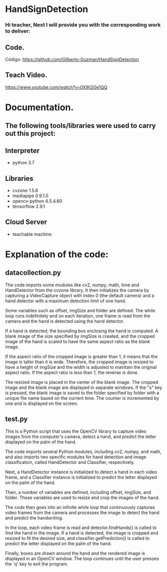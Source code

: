 # HandSignDetection
### Hi teacher, Next I will provide you with the corresponding work to deliver:

## Code.

Código: https://github.com/Gilberto-Guzman/HandSignDetection

## Teach Video.

https://www.youtube.com/watch?v=0X9li2Ge1QQ

# Documentation.

## The following tools/libraries were used to carry out this project:

## Interpreter
- python 3.7

## Libraries
- cvzone 1.5.6
- mediapipe 0.9.1.0
- opencv-python 4.5.4.60
- tensorflow 2.9.1

## Cloud Server
- teachable machine

# Explanation of the code:

## datacollection.py

The code imports some modules like cv2, numpy, math, time and HandDetector from the cvzone library. It then initializes the camera by capturing a VideoCapture object with index 0 (the default camera) and a hand detector with a maximum detection limit of one hand.

Some variables such as offset, imgSize and folder are defined. The while loop runs indefinitely and on each iteration, one frame is read from the camera and the hand is detected using the hand detector.

If a hand is detected, the bounding box enclosing the hand is computed. A blank image of the size specified by imgSize is created, and the cropped image of the hand is scaled to have the same aspect ratio as the blank image.

If the aspect ratio of the cropped image is greater than 1, it means that the image is taller than it is wide. Therefore, the cropped image is resized to have a height of imgSize and the width is adjusted to maintain the original aspect ratio. If the aspect ratio is less than 1, the reverse is done.

The resized image is placed in the center of the blank image. The cropped image and the blank image are displayed in separate windows. If the "s" key is pressed, the blank image is saved to the folder specified by folder with a unique file name based on the current time. The counter is incremented by one and is displayed on the screen.

## test.py

This is a Python script that uses the OpenCV library to capture video images from the computer's camera, detect a hand, and predict the letter displayed on the palm of the hand.

The code imports several Python modules, including cv2, numpy, and math, and also imports two specific modules for hand detection and image classification, called HandDetector and Classifier, respectively.

Next, a HandDetector instance is initialized to detect a hand in each video frame, and a Classifier instance is initialized to predict the letter displayed on the palm of the hand.

Then, a number of variables are defined, including offset, imgSize, and folder. These variables are used to resize and crop the images of the hand.

The code then goes into an infinite while loop that continuously captures video frames from the camera and processes the image to detect the hand and predict the handwriting.

In the loop, each video frame is read and detector.findHands() is called to find the hand in the image. If a hand is detected, the image is cropped and resized to fit the desired size, and classifier.getPrediction() is called to predict the letter displayed on the palm of the hand.

Finally, boxes are drawn around the hand and the rendered image is displayed in an OpenCV window. The loop continues until the user presses the 'q' key to exit the program.

